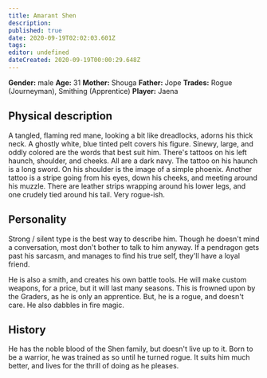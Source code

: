 ```yaml
---
title: Amarant Shen
description: 
published: true
date: 2020-09-19T02:02:03.601Z
tags: 
editor: undefined
dateCreated: 2020-09-19T00:00:29.648Z
---
```


**Gender:** male
**Age:** 31
**Mother:** Shouga
**Father:** Jope
**Trades:** Rogue (Journeyman), Smithing (Apprentice)
**Player:** Jaena

## Physical description

A tangled, flaming red mane, looking a bit like dreadlocks, adorns his thick neck. A ghostly white, blue tinted pelt covers his figure. Sinewy, large, and oddly colored are the words that best suit him. There's tattoos on his left haunch, shoulder, and cheeks. All are a dark navy. The tattoo on his haunch is a long sword. On his shoulder is the image of a simple phoenix. Another tattoo is a stripe going from his eyes, down his cheeks, and meeting around his muzzle. There are leather strips wrapping around his lower legs, and one crudely tied around his tail. Very rogue-ish.

## Personality

Strong / silent type is the best way to describe him. Though he doesn't mind a conversation, most don't bother to talk to him anyway. If a pendragon gets past his sarcasm, and manages to find his true self, they'll have a loyal friend. 

He is also a smith, and creates his own battle tools. He will make custom weapons, for a price, but it will last many seasons. This is frowned upon by the Graders, as he is only an apprentice. But, he is a rogue, and doesn't care. He also dabbles in fire magic.

## History

He has the noble blood of the Shen family, but doesn't live up to it. Born to be a warrior, he was trained as so until he turned rogue. It suits him much better, and lives for the thrill of doing as he pleases.